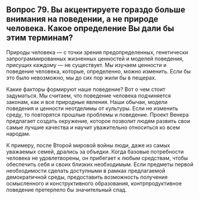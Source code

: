 ## Вопрос 79. Вы акцентируете гораздо больше внимания на поведении, а не природе человека. Какое определение Вы дали бы этим терминам?

Природы человека — с точки зрения предопределенных, генетически запрограммированных жизненных ценностей и моделей поведения, присущих каждому — не существует. Мы изучаем ценности и поведение человека, которые, определенно, можно изменить. Если бы это было невозможно, мы до сих пор жили бы в пещерах.

Какие факторы формируют наше поведение? Вот о чем стоит задуматься. Мы считаем, что поведение человека подчиняется законам, как и все природные явления. Наши обычаи, модели поведения и ценности неотделимы от культуры. Если не изменить среду, то повторятся прошлые проблемы и поведение. Проект Венера предлагает создать окружение, которое позволит людям развить свои самые лучшие качества и научит уважительно относиться ко всем народам.

К примеру, после Второй мировой войны люди, даже из самых уважаемых семей, дрались за объедки. Когда базовые потребности человека не удовлетворены, он прибегает к любым средствам, чтобы обеспечить себя и своих близких необходимым. Если предметы первой необходимости сделать доступными в рамках предлагаемой демократичной среды, предоставить возможность получения осмысленного и конструктивного образования, контрпродуктивное поведение претерпело бы значительный спад.